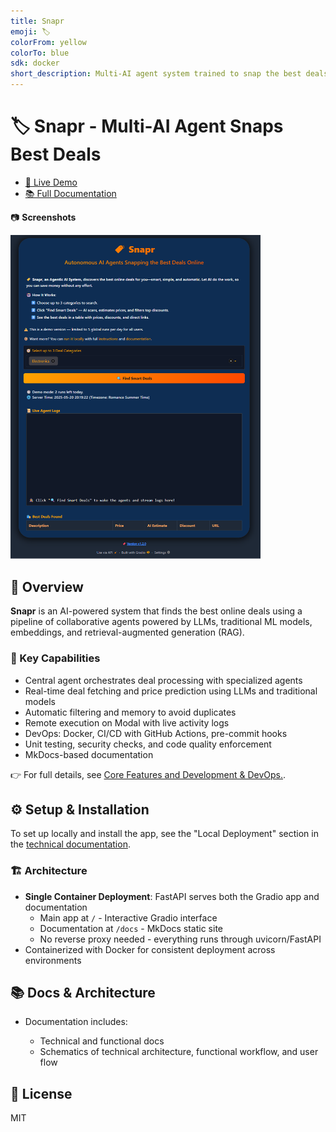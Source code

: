 ```yaml
---
title: Snapr
emoji: 🏷️
colorFrom: yellow
colorTo: blue
sdk: docker
short_description: Multi-AI agent system trained to snap the best deals
---
```


# 🏷️ Snapr - Multi-AI Agent Snaps Best Deals

- [🚀 Live Demo](https://snapr.lisekarimi.com)
- [📚 Full Documentation](https://snapr.lisekarimi.com/docs)

📷 **Screenshots**

<img src="https://github.com/lisekarimi/snapr/blob/main/docs/styles/assets/ui/full_app.png?raw=true" alt="Snapr interface" width="400">

## 📖 Overview
**Snapr** is an AI-powered system that finds the best online deals using a pipeline of collaborative agents powered by LLMs, traditional ML models, embeddings, and retrieval-augmented generation (RAG).

### 🔑 Key Capabilities
- Central agent orchestrates deal processing with specialized agents
- Real-time deal fetching and price prediction using LLMs and traditional models
- Automatic filtering and memory to avoid duplicates
- Remote execution on Modal with live activity logs
- DevOps: Docker, CI/CD with GitHub Actions, pre-commit hooks
- Unit testing, security checks, and code quality enforcement
- MkDocs-based documentation

👉 For full details, see [Core Features and Development & DevOps.](https://snapr.lisekarimi.com/docs).

## ⚙️ Setup & Installation

To set up locally and install the app, see the "Local Deployment" section in the [technical documentation](https://snapr.lisekarimi.com/docs/technical/localdev/).

### 🏗️ Architecture
- **Single Container Deployment**: FastAPI serves both the Gradio app and documentation
  - Main app at `/` - Interactive Gradio interface
  - Documentation at `/docs` - MkDocs static site
  - No reverse proxy needed - everything runs through uvicorn/FastAPI
- Containerized with Docker for consistent deployment across environments

## 📚 Docs & Architecture

- Documentation includes:

    - Technical and functional docs
    - Schematics of technical architecture, functional workflow, and user flow

## 🪪 License

MIT
